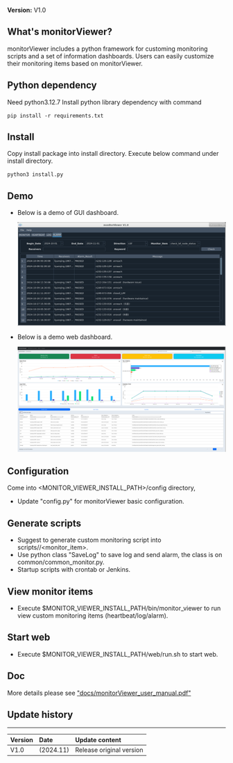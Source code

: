 **Version:** V1.0


## What's monitorViewer?
monitorViewer includes a python framework for customing monitoring scripts and a set of information 
dashboards. Users can easily customize their monitoring items based on monitorViewer.


## Python dependency
Need python3.12.7
Install python library dependency with command

    pip install -r requirements.txt


## Install
Copy install package into install directory.
Execute below command under install directory.

    python3 install.py


## Demo
* Below is a demo of GUI dashboard.

   ![GUI_demo](data/demo/gui_alarm_demo.png)

* Below is a demo web dashboard.

   ![web_demo](data/demo/web_demo.png)


## Configuration
Come into <MONITOR_VIEWER_INSTALL_PATH>/config directory,

  - Update "config.py" for monitorViewer basic configuration.


## Generate scripts
  - Suggest to generate custom monitoring script into scripts/<direction>/<monitor_item>.
  - Use python class "SaveLog" to save log and send alarm, the class is on common/common_monitor.py.
  - Startup scripts with crontab or Jenkins.


## View monitor items
  - Execute $MONITOR_VIEWER_INSTALL_PATH/bin/monitor_viewer to run view custom monitoring items (heartbeat/log/alarm). 


## Start web 
  - Execute $MONITOR_VIEWER_INSTALL_PATH/web/run.sh to start web. 


## Doc
More details please see ["docs/monitorViewer_user_manual.pdf"](./docs/monitorViewer_user_manual.pdf)


## Update history
***
|Version |Date       |Update content           |
|:-------|:----------|:------------------------|
| V1.0   |(2024.11)  |Release original version |
